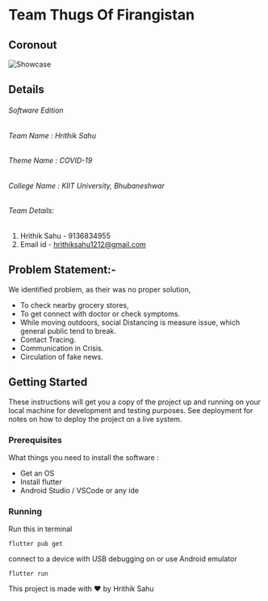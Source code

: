 # Team Thugs Of Firangistan

## Coronout

![Showcase](https://cdn.dribbble.com/users/4245746/screenshots/11116305/media/2ad36b1241d9e4a9a28e0cb94b70b61f.png)

## Details

###### Software Edition
###### Team Name    :  Hrithik Sahu
###### Theme Name  :   COVID-19 
###### College Name :  KIIT University, Bhubaneshwar
###### Team Details:
1. Hrithik Sahu - 9136834955
2. Email id - hrithiksahu1212@gmail.com

## Problem Statement:-
We identified problem, as their was no proper solution, 
- To check nearby grocery stores, 
- To get connect with doctor or check symptoms.
- While moving outdoors, social Distancing is measure issue, which general public tend to break.
- Contact Tracing.
- Communication in Crisis.
- Circulation of fake news.



## Getting Started

These instructions will get you a copy of the project up and running on your local machine for development and testing purposes. See deployment for notes on how to deploy the project on a live system.

### Prerequisites

What things you need to install the software :
* Get an OS
* Install flutter
* Android Studio / VSCode or any ide

### Running

Run this in terminal
```
flutter pub get
```
connect to a device with USB debugging on or use Android emulator
```
flutter run
```

This project is made with :heart: by Hrithik Sahu

